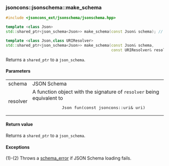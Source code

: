 ### jsoncons::jsonschema::make_schema

```c++
#include <jsoncons_ext/jsonschema/jsonschema.hpp>

template <class Json>
std::shared_ptr<json_schema<Json>> make_schema(const Json& schema); // (1)

template <class Json,class URIResolver>
std::shared_ptr<json_schema<Json>> make_schema(const Json& schema, 
                                               const URIResolver& resolver); // (2)
```

Returns a `shared_ptr` to a `json_schema`.

#### Parameters

<table>
  <tr>
    <td>schema</td>
    <td>JSON Schema</td> 
  </tr>
  <tr>
    <td>resolver</td>
    <td>A function object with the signature of <code>resolver</code> being equivalent to 
    <pre>
            Json fun(const jsoncons::uri& uri)</pre></td> 
  </tr>
</table>

#### Return value

Returns a `shared_ptr` to a `json_schema`.

#### Exceptions

(1)-(2) Throws a [schema_error](schema_error.md) if JSON Schema loading fails.


